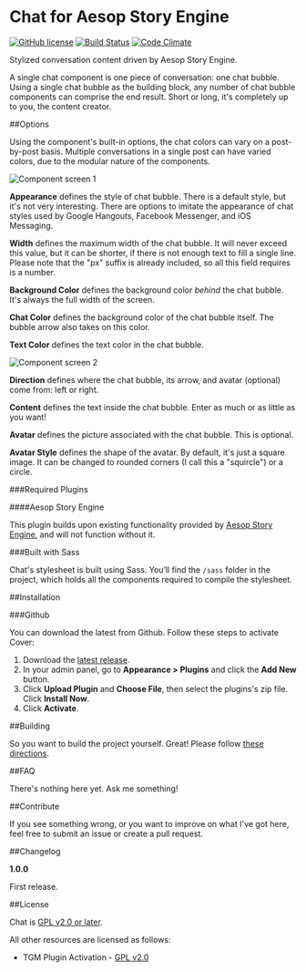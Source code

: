 Chat for Aesop Story Engine
============

[![GitHub license](https://img.shields.io/badge/license-GPLv2-blue.svg)](https://github.com/peiche/ase-chat/blob/master/LICENSE.txt)
[![Build Status](https://travis-ci.org/peiche/ase-chat.svg)](https://travis-ci.org/peiche/ase-chat)
[![Code Climate](https://d3s6mut3hikguw.cloudfront.net/github/peiche/ase-chat/badges/gpa.svg)](https://codeclimate.com/github/peiche/ase-chat)

Stylized conversation content driven by Aesop Story Engine.

A single chat component is one piece of conversation: one chat bubble. Using a single chat bubble as the building block, any number of chat bubble components can comprise the end result. Short or long, it's completely up to you, the content creator.

##Options

Using the component's built-in options, the chat colors can vary on a post-by-post basis. Multiple conversations in a single post can have varied colors, due to the modular nature of the components.

![Component screen 1](http://eichefam.net/assets/chat-1.png)

**Appearance** defines the style of chat bubble. There is a default style, but it's not very interesting. There are options to imitate the appearance of chat styles used by Google Hangouts, Facebook Messenger, and iOS Messaging.

**Width** defines the maximum width of the chat bubble. It will never exceed this value, but it can be shorter, if there is not enough text to fill a single line. Please note that the "px" suffix is already included, so all this field requires is a number.

**Background Color** defines the background color <em>behind</em> the chat bubble. It's always the full width of the screen.

**Chat Color** defines the background color of the chat bubble itself. The bubble arrow also takes on this color.

**Text Color** defines the text color in the chat bubble.

![Component screen 2](http://eichefam.net/assets/chat-2.png)

**Direction** defines where the chat bubble, its arrow, and avatar (optional) come from: left or right.

**Content** defines the text inside the chat bubble. Enter as much or as little as you want!

**Avatar** defines the picture associated with the chat bubble. This is optional.

**Avatar Style** defines the shape of the avatar. By default, it's just a square image. It can be changed to rounded corners (I call this a "squircle") or a circle.

###Required Plugins

####Aesop Story Engine

This plugin builds upon existing functionality provided by [Aesop Story Engine](), and will not function without it.

###Built with Sass

Chat's stylesheet is built using Sass. You’ll find the `/sass` folder in the project, which holds all the components required to compile the stylesheet.

##Installation

###Github

You can download the latest from Github. Follow these steps to activate Cover:

1. Download the [latest release](https://github.com/peiche/ase-chat/releases/latest).
2. In your admin panel, go to **Appearance > Plugins** and click the **Add New** button.
3. Click **Upload Plugin** and **Choose File**, then select the plugins's zip file. Click **Install Now**.
4. Click **Activate**.

##Building

So you want to build the project yourself. Great! Please follow [these directions](building.md).

##FAQ

There's nothing here yet. Ask me something!

##Contribute

If you see something wrong, or you want to improve on what I've got here, feel free to submit an issue or create a pull request.

##Changelog

**1.0.0**

First release.

##License

Chat is [GPL v2.0 or later](LICENSE.txt).

All other resources are licensed as follows:

* TGM Plugin Activation - [GPL v2.0](https://github.com/TGMPA/TGM-Plugin-Activation/blob/develop/LICENSE.md)
